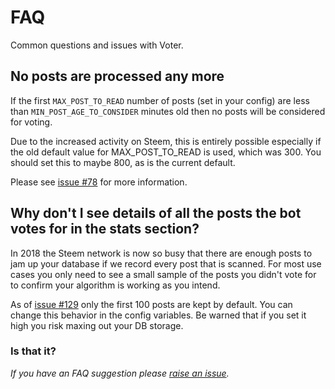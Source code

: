 # FAQ

Common questions and issues with Voter.

## No posts are processed any more

If the first ```MAX_POST_TO_READ``` number of posts (set in your config) are less than ```MIN_POST_AGE_TO_CONSIDER``` minutes old then no posts will be considered for voting.

Due to the increased activity on Steem, this is entirely possible especially if the old default value for MAX_POST_TO_READ is used, which was 300. You should set this to maybe 800, as is the current default.

Please see [issue #78](https://github.com/Steem-FOSSbot/steem-fossbot-voter/issues/78) for more information.

## Why don't I see details of all the posts the bot votes for in the stats section?

In 2018 the Steem network is now so busy that there are enough posts to jam up your database if we record every post that is scanned. For most use cases you only need to see a small sample of the posts you didn't vote for to confirm your algorithm is working as you intend.

As of [issue #129](https://github.com/Steem-FOSSbot/steem-fossbot-voter/issues/78) only the first 100 posts are kept by default. You can change this behavior in the config variables. Be warned that if you set it high you risk maxing out your DB storage.

### Is that it?

_If you have an FAQ suggestion please [raise an issue](https://github.com/Steem-FOSSbot/steem-fossbot-voter/issues)._
